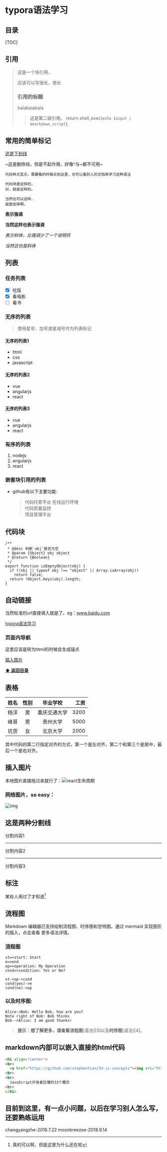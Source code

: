 
# typora语法学习

## 目录

[TOC]

## 引用

> 这是一个块引用，
>
> 应该可以写很长，很长
> 
> ### 引用的标题
> balabalabala
> > 这是第二级引用。
> return shell_exec(`echo $input | $markdown_script`);

## 常用的简单标记

<u>这是下划线</u>

~这是删除线，但是不起作用，好像^与~都不可用~

`代码样式显示，需要看的时候点到这里，也可以看别人的文档来学习这种语法`

```
代码块是这样的，
对，就是这样的。
```

~~~
当然也可以这样，
就是这样啊。
~~~

**表示强调**

__当然这样也表示强调__

*表示斜体，比强调少了一个说明符*

_当然这也是斜体_

## 列表

### 任务列表

- [x] 吃饭
- [x] 看电影
- [ ] 看书

### 无序的列表

> 使用星号、加号或是减号作为列表标记
#### 无序的列表1
* html
* css
* javascript
#### 无序的列表2
- vue
- angularjs
- react
#### 无序的列表3
+ vue
+ angularjs
+ react

### 有序的列表

1. nodejs
2. angularjs
3. react

### 嵌套块引用的列表
* github有以下主要功能:
  > 代码托管平台
  > 在线运行环境    
  > 代码质量监控    
  > 项目管理平台

## 代码块
```
/**
 * @desc 判断`obj`是否为空
 * @param {Object} obj object
 * @return {Boolean}
 */
export function isEmptyObject(obj) {
  if (!obj || typeof obj !== "object" || Array.isArray(obj))
    return false;
  return !Object.keys(obj).length;
}
```
## 自动链接
当然标准的url直接填入就是了。eg：www.baidu.com

[typora语法学习](https://github.com/moonbreezee/blog/blob/master/typora%E8%AF%AD%E6%B3%95%E5%AD%A6%E4%B9%A0.md)

### 页面内导航

这里应该是转为html的时候会生成锚点

[插入图片](#插入图片)

**[:arrow_up: 返回目录](#目录)**


## 表格
| 姓名   |  性别  |  毕业学校  |   工资 |
| :--- | :--: | :----: | ---: |
| 杨洋   |  男   | 重庆交通大学 | 3200 |
| 峰哥   |  男   |  贵州大学  | 5000 |
| 坑货   |  女   |  北京大学  | 2000 |
其中代码的第二行指定对齐的方式，第一个是左对齐，第二个和第三个是居中，最后一个是右对齐。

## 插入图片

本地图片直接拖过来就行了：![react生命周期](/Users/qww/Documents/learn/blog/10.各种库与框架的设计思想和工作原理/React/React的生命周期/react生命周期.png)

### 网络图片，so easy：
![img](http://upload-images.jianshu.io/upload_images/1182605-1cbd9bb6f1ed0be4.gif?imageMogr2/auto-orient/strip)

## 这是两种分割线

分割内容1
***
分割内容2
___
分割内容3

## 标注

某些人用过了才知道[^注释]

[^注释]: 真的可以啊，但是这里为什么还在呢

## 流程图
Markdown 编辑器已支持绘制流程图、时序图和甘特图。通过 mermaid 实现图形的插入，点击查看 更多语法详情。

### 流程图
```flow
st=>start: Start
e=>end
op=>operation: My Operation
cond=>condition: Yes or No?

st->op->cond
cond(yes)->e
cond(no)->op
```

### 以及时序图:

```sequence
Alice->Bob: Hello Bob, how are you?
Note right of Bob: Bob thinks
Bob-->Alice: I am good thanks!
```

> **提示：**想了解更多，请查看**流程图**[语法][3]以及**时序图**[语法][4]。

## markdown内部可以嵌入直接的html代码

```html
<h1 align="center">
<br>
  <a href="https://github.com/stephentian/33-js-concepts"><img src="https://github.com/stephentian/33-js-concepts" alt="每位 JS 开发应该懂的 33 个概念" width=200"></a>
<br>
<br>
  JavaScript开发者应懂的33个概念
<br>
</h1>
```

## 目前到这里，有一点小问题，以后在学习别人怎么写，还要熟练运用

changyangzhe-2016.7.22
moonbreezee-2018.9.14
